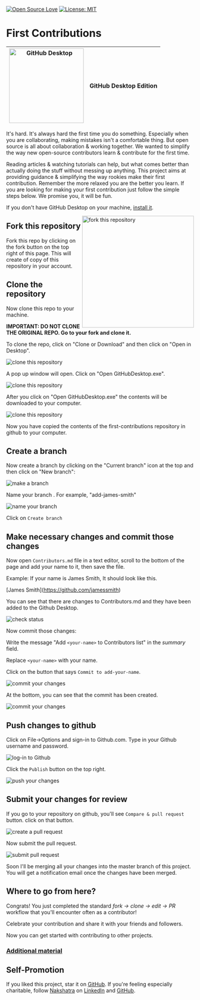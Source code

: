 [![Open Source Love](https://badges.frapsoft.com/os/v1/open-source.svg?v=103)](https://github.com/ellerbrock/open-source-badges/)
[![License: MIT](https://img.shields.io/badge/License-MIT-green.svg)](https://opensource.org/licenses/MIT)

# First Contributions

|<img alt="GitHub Desktop" src="https://desktop.github.com/images/desktop-icon.svg" width="200">|GitHub Desktop Edition|
|---|---|

It's hard. It's always hard the first time you do something. Especially when you are collaborating, making mistakes isn't a comfortable thing. But open source is all about collaboration & working together. We wanted to simplify the way new open-source contributors learn & contribute for the first time.

Reading articles & watching tutorials can help, but what comes better than actually doing the stuff without messing up anything. This project aims at providing guidance & simplifying the way rookies make their first contribution. Remember the more relaxed you are the better you learn. If you are looking for making your first contribution just follow the simple steps below. We promise you, it will be fun.

If you don't have GitHub Desktop on your machine, [install it](https://desktop.github.com/).

<img align="right" width="300" src="https://github.com/nakshatra-garg/hacktoberfest-coer/blob/main/assets/fork.png" alt="fork this repository" />

## Fork this repository

Fork this repo by clicking on the fork button on the top right of this page.
This will create of copy of this repository in your account.

## Clone the repository

Now clone this repo to your machine.

**IMPORTANT: DO NOT CLONE THE ORIGINAL REPO. Go to your fork and clone it.** 

To clone the repo, click on "Clone or Download" and then click on "Open in Desktop".

<img style="left;" src="https://github.com/nakshatra-garg/hacktoberfest-coer/blob/main/assets/dt1-clonetodesktop.png" alt="clone this repository" />

A pop up window will open. Click on "Open GitHubDesktop.exe".

<img style="left;" src="https://github.com/nakshatra-garg/hacktoberfest-coer/blob/main/assets/dt1-open-githubdesktop.png" alt="clone this repository" />

After you click on "Open GitHubDesktop.exe" the contents will be downloaded to your computer.

<img style="left;" src="https://github.com/nakshatra-garg/hacktoberfest-coer/blob/main/assets/dt1-downloaded.png" alt="clone this repository" />

Now you have copied the contents of the first-contributions repository in github to your computer.

## Create a branch

Now create a branch by clicking on the "Current branch" icon at the top and then click on "New branch":

<img style="left;" src="https://github.com/nakshatra-garg/hacktoberfest-coer/blob/main/assets/dt1-create-branch.png" alt="make a branch" />

Name your branch <add-your-name>. For example, "add-james-smith"

<img style="left;" src="https://github.com/nakshatra-garg/hacktoberfest-coer/blob/main/assets/dt1-create-branch-name.png" alt="name your branch" />

Click on `Create branch`

## Make necessary changes and commit those changes

Now open `Contributors.md` file in a text editor, scroll to the bottom of the page and add your name to it, then save the file. 

Example: If your name is James Smith, It should look like this.

\[James Smith](https://github.com/jamessmith)

You can see that there are changes to Contributors.md and they have been added to the Github Desktop.

<img style="left;" src="https://github.com/nakshatra-garg/hacktoberfest-coer/blob/main/assets/check-status.png" alt="check status" />

Now commit those changes:

Write the message "Add `<your-name>` to Contributors list" in the *summary* field.

Replace `<your-name>` with your name.

Click on the button that says `Commit to add-your-name`.

<img style="left;" src="https://github.com/nakshatra-garg/hacktoberfest-coer/blob/main/assets/dt1-commit1.png" alt="commit your changes" />

At the bottom, you can see that the commit has been created.

<img style="left;" src="https://github.com/nakshatra-garg/hacktoberfest-coer/blob/main/assets/dt1-commit2.png" alt="commit your changes" />

## Push changes to github

Click on File->Options and sign-in to Github.com. Type in your Github username and password.

<img style="left;" src="https://github.com/nakshatra-garg/hacktoberfest-coer/blob/main/assets/dt1-sign-in.png" alt="log-in to Github" />

Click the `Publish` button on the top right.

<img style="left;" src="https://github.com/nakshatra-garg/hacktoberfest-coer/blob/main/assets/dt1-publish1.png" alt="push your changes" />

## Submit your changes for review

If you go to your repository on github, you'll see  `Compare & pull request` button. click on that button.

<img style="left;" src="https://github.com/nakshatra-garg/hacktoberfest-coer/blob/main/assets/compare-and-pull.png" alt="create a pull request" />

Now submit the pull request.

<img style="left;" src="https://github.com/nakshatra-garg/hacktoberfest-coer/blob/main/assets/submit-pull-request.png" alt="submit pull request" />

Soon I'll be merging all your changes into the master branch of this project. You will get a notification email once the changes have been merged.

## Where to go from here?

Congrats!  You just completed the standard _fork -> clone -> edit -> PR_ workflow that you'll encounter often as a contributor!

Celebrate your contribution and share it with your friends and followers.

Now you can get started with contributing to other projects.

### [Additional material](https://docs.google.com/document/d/1aKDqfsvNFXSZCUEQKGcOOE-899l8Owu7YQ7JXEkRad8/edit?usp=sharing)


## Self-Promotion

If you liked this project, star it on [GitHub](https://github.com/nakshatra-garg/hacktoberfest-coer).
If you're feeling especially charitable, follow [Nakshatra](https://nakshatragarg.me) on
[LinkedIn](https://linkedin.com/in/nakshatra-garg/) and
[GitHub](https://github.com/nakshatra-garg).
